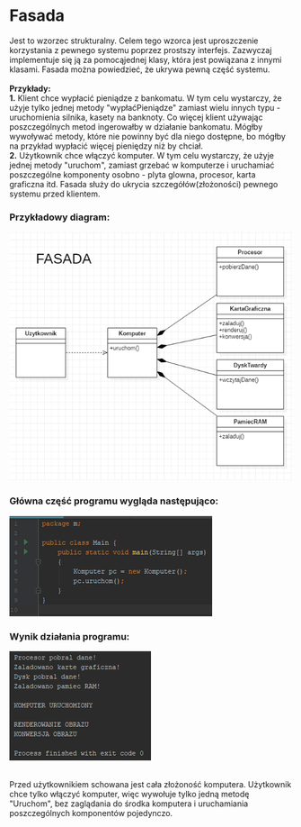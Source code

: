 # Fasada

Jest to wzorzec strukturalny. Celem tego wzorca jest uproszczenie korzystania z pewnego systemu poprzez prostszy interfejs. Zazwyczaj implementuje się ją za pomocąjednej klasy, która jest powiązana z innymi klasami. Fasada można powiedzieć, że ukrywa pewną część systemu. </br> </br>
**Przykłady:**
</br>
**1.** Klient chce wypłacić pieniądze z bankomatu. W tym celu wystarczy, że użyje tylko jednej metody "wypłaćPieniądze" zamiast wielu innych typu - uruchomienia silnika, kasety na banknoty. Co więcej klient używając poszczególnych metod ingerowałby w działanie bankomatu. Mógłby wywoływać metody, które nie powinny być dla niego dostępne, bo mógłby na przykład wypłacić więcej pieniędzy niż by chciał. </br>
**2.** Użytkownik chce włączyć komputer. W tym celu wystarczy, że użyje jednej metody "uruchom", zamiast grzebać w komputerze i uruchamiać poszczególne komponenty osobno - plyta glowna, procesor, karta graficzna itd.
Fasada służy do ukrycia szczegółów(złożoności) pewnego systemu przed klientem.

### Przykładowy diagram:
<p align="center">
 <img src="https://github.com/JakubMakaruk/UMCS/blob/master/23%20DAYS%20CHALLANGE%20WZORCOWY/Fasada/zdj/fasada.png" alt="zdj">
</p>

### Główna część programu wygląda następująco:
<p align="left">
 <img src="https://github.com/JakubMakaruk/UMCS/blob/master/23%20DAYS%20CHALLANGE%20WZORCOWY/Fasada/zdj/main1.png" alt="zdj">
</p>

### Wynik działania programu:
<p align="left">
 <img src="https://github.com/JakubMakaruk/UMCS/blob/master/23%20DAYS%20CHALLANGE%20WZORCOWY/Fasada/zdj/main2.png" alt="zdj">
</p>
</br>
Przed użytkownikiem schowana jest cała złożoność komputera. Użytkownik chce tylko włączyć komputer, więc wywołuje tylko jedną metodę "Uruchom", bez zaglądania do środka komputera i uruchamiania poszczególnych komponentów pojedynczo.
